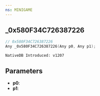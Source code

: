 ```yaml
---
ns: MINIGAME
---
```

## _0x580F34C726387226

```c
// 0x580F34C726387226
Any _0x580F34C726387226(Any p0, Any p1);
```

```
NativeDB Introduced: v1207
```

## Parameters
* **p0**:
* **p1**:
